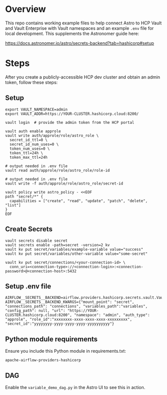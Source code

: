 # Overview

This repo contains working example files to help connect Astro to HCP Vault and Vault Enterprise with Vault namespaces and an example `.env` file for local development. This supplements the Astronomer guide here:

https://docs.astronomer.io/astro/secrets-backend?tab=hashicorp#setup


# Steps

After you create a publicly-accessible HCP dev cluster and obtain an admin token, follow these steps:

## Setup

```
export VAULT_NAMESPACE=admin
export VAULT_ADDR=https://YOUR-CLUSTER.hashicorp.cloud:8200/

vault login  # provide the admin token from the HCP portal

vault auth enable approle
vault write auth/approle/role/astro_role \
  secret_id_ttl=0 \
  secret_id_num_uses=0 \
  token_num_uses=0 \
  token_ttl=24h \
  token_max_ttl=24h

# output needed in .env file
vault read auth/approle/role/astro_role/role-id 

# output needed in .env file
vault write -f auth/approle/role/astro_role/secret-id  

vault policy write astro_policy - <<EOF
path "secret/*" {
  capabilities = ["create", "read", "update", "patch", "delete", "list"]
}
EOF
```

## Create Secrets

```
vault secrets disable secret
vault secrets enable -path=secret -version=2 kv
vault kv put secret/variables/example-variable value="success"
vault kv put secret/variables/other-variable value="some-secret"

vault kv put secret/connections/<your-connection-id> \   
  conn_uri=<connection-type>://<connection-login>:<connection-password>@<connection-host>:5432
```

## Setup .env file

```
AIRFLOW__SECRETS__BACKEND=airflow.providers.hashicorp.secrets.vault.VaultBackend
AIRFLOW__SECRETS__BACKEND_KWARGS={"mount_point": "secret", "connections_path": "connections", "variables_path":"variables", "config_path": null, "url": "https://YOUR-CLUSTER.hashicorp.cloud:8200", "namespace": "admin", "auth_type": "approle", "role_id":"xxxxxxxx-xxxx-xxxx-xxxx-xxxxxxxxx", "secret_id":"yyyyyyyy-yyyy-yyyy-yyyy-yyyyyyyyyy"}
```

## Python module requirements

Ensure you include this Python module in requirements.txt:

```
apache-airflow-providers-hashicorp
```

## DAG
Enable the `variable_demo_dag.py` in the Astro UI to see this in action.